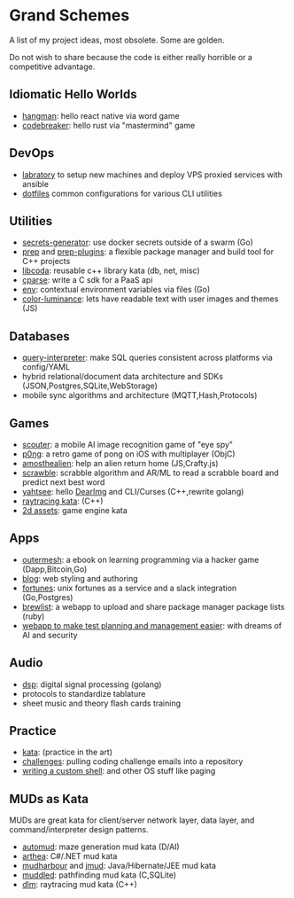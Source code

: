 # Grand Schemes

A list of my project ideas, most obsolete. Some are golden.

Do not wish to share because the code is either really horrible or a competitive advantage.


## Idiomatic Hello Worlds

* [hangman](https://github.com/ryjen/hangman): hello react native via word game 
* [codebreaker](https://github.com/ryjen/codebreaker): hello rust via "mastermind" game

## DevOps

* [labratory](https://github.com/ryjen/micrantha-labratory) to setup new machines and deploy VPS proxied services with ansible
* [dotfiles](https://github.com/ryjen/dotfiles) common configurations for various CLI utilities

## Utilities

* [secrets-generator](https://github.com/ryjen/secrets-generator): use docker secrets outside of a swarm (Go)
* [prep](https://github.com/ryjen/prep-cli) and [prep-plugins](https://github.com/ryjen/prep-plugins): a flexible package manager and build tool for C++ projects
* [libcoda](https://github.com/ryjen/libcoda): reusable c++ library kata (db, net, misc)
* [cparse](https://github.com/ryjen/cparse): write a C sdk for a PaaS api
* [env](https://github.com/ryjen/env): contextual environment variables via files (Go)
* [color-luminance](https://github.com/ryjen/color-luminance): lets have readable text with user images and themes (JS)

## Databases

* [query-interpreter](https://github.com/ryjen/query-interpreter): make SQL queries consistent across platforms via config/YAML
* hybrid relational/document data architecture and SDKs (JSON,Postgres,SQLite,WebStorage)
* mobile sync algorithms and architecture (MQTT,Hash,Protocols)

## Games

* [scouter](https://github.com/ryjen/scouter): a mobile AI image recognition game of "eye spy"
* [p0ng](https://github.com/ryjen/p0ng): a retro game of pong on iOS with multiplayer (ObjC)
* [amosthealien](https://github.com/ryjen/amosthealien): help an alien return home (JS,Crafty.js)
* [scrawble](https://github.com/ryjen/scrawble): scrabble algorithm and AR/ML to read a scrabble board and predict next best word
* [yahtsee](https://github.com/ryjen/yahtsee): hello [DearImg](https://github.com/ocornut/imgui) and CLI/Curses (C++,rewrite golang)
* [raytracing kata](https://github.com/ryjen/lost-cause): (C++)
* [2d assets](https://github.com/ryjen/game-assets): game engine kata

## Apps

* [outermesh](https://outermesh.micrantha.com): a ebook on learning programming via a hacker game (Dapp,Bitcoin,Go)
* [blog](https://ryjen.github.io): web styling and authoring
* [fortunes](https://fortunes.micrantha.com): unix fortunes as a service and a slack integration (Go,Postgres)
* [brewlist](https://github.com/ryjen/brewlist): a webapp to upload and share package manager package lists (ruby)
* [webapp to make test planning and management easier](https://testmanship.com): with dreams of AI and security

## Audio

* [dsp](https://github.com/ryjen/dsp): digital signal processing (golang)
* protocols to standardize tablature
* sheet music and theory flash cards training

## Practice

* [kata](https://github.com/ryjen/kata): (practice in the art)
* [challenges](https://github.com/ryjen/challenges): pulling coding challenge emails into a repository
* [writing a custom shell](https://github.com/ryjen/os/tree/master/shell): and other OS stuff like paging

## MUDs as Kata

MUDs are great kata for client/server network layer, data layer, and command/interpreter design patterns.

* [automud](https://github.com/ryjen/automud): maze generation mud kata (D/AI)
* [arthea](https://github.com/ryjen/arthea): C#/.NET mud kata
* [mudharbour](https://github.com/ryjen/mudharbour) and [jmud](https://github.com/ryjen/jmud): Java/Hibernate/JEE mud kata
* [muddled](https://github.com/ryjen/muddled): pathfinding mud kata (C,SQLite)
* [dlm](https://github.com/ryjen/lost-cause): raytracing mud kata (C++)
